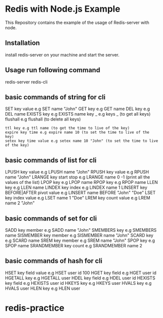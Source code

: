 # Redis with Node.js Example

This Repository contains the example of the usage of Redis-server with node.

## Installation

install redis-server on your machine and start the server.

## Usage run following command

redis-server
redis-cli

## basic commands of string for cli

SET key value e.g SET name "John"
GET key e.g GET name
DEL key e.g DEL name
EXISTS key e.g EXISTS name
key _ e.g keys _ (to get all keys)
flushall e.g flushall (to delete all keys)

```
ttl key e.g ttl name (to get the time to live of the key)
expire key time e.g expire name 10 (to set the time to live of the key)
setex key time value e.g setex name 10 "John" (to set the time to live of the key)
```

## basic commands of list for cli

LPUSH key value e.g LPUSH name "John"
RPUSH key value e.g RPUSH name "John"
LRANGE key start stop e.g LRANGE name 0 -1 (print all the values of the list)
LPOP key e.g LPOP name
RPOP key e.g RPOP name
LLEN key e.g LLEN name
LINDEX key index e.g LINDEX name 1
LINSERT key BEFORE|AFTER pivot value e.g LINSERT name BEFORE "John" "Doe"
LSET key index value e.g LSET name 1 "Doe"
LREM key count value e.g LREM name 2 "John"

## basic commands of set for cli

SADD key member e.g SADD name "John"
SMEMBERS key e.g SMEMBERS name
SISMEMBER key member e.g SISMEMBER name "John"
SCARD key e.g SCARD name
SREM key member e.g SREM name "John"
SPOP key e.g SPOP name
SRANDMEMBER key count e.g SRANDMEMBER name 2

## basic commands of hash for cli

HSET key field value e.g HSET user id 100
HGET key field e.g HGET user id
HGETALL key e.g HGETALL user
HDEL key field e.g HDEL user id
HEXISTS key field e.g HEXISTS user id
HKEYS key e.g HKEYS user
HVALS key e.g HVALS user
HLEN key e.g HLEN user
# redis-practice
